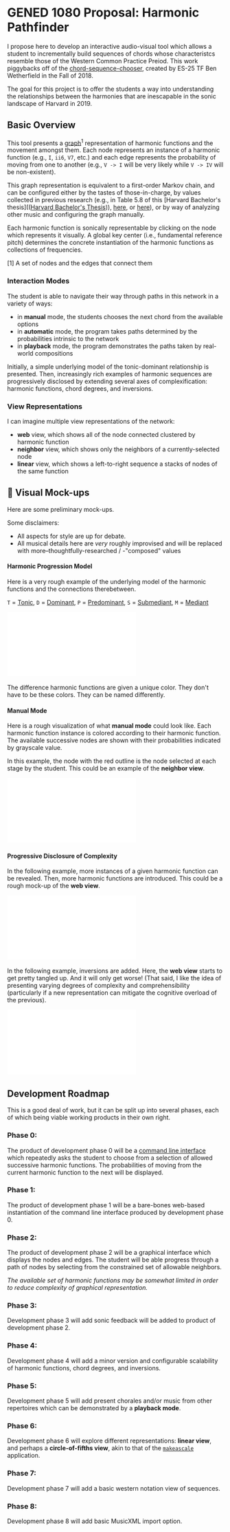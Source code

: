 # GENED 1080 Proposal: Harmonic Pathfinder

I propose here to develop an interactive audio-visual tool which allows a student to incrementally build sequences of chords whose characteristcs resemble those of the Western Common Practice Preiod. This work piggybacks off of the [chord-sequence-chooser](https://github.com/bwetherfield), created by ES-25 TF Ben Wetherfield in the Fall of 2018.

The goal for this project is to offer the students a way into understanding the relationships between the harmonies that are inescapable in the sonic landscape of Harvard in 2019.

## Basic Overview

This tool presents a [graph](https://en.wikipedia.org/wiki/Graph_theory)<sup>1</sup> representation of harmonic functions and the movement amongst them. Each node represents an instance of a harmonic function (e.g., `I`, `ii6`, `V7`, etc.) and each edge represents the probability of moving from one to another (e.g., `V -> I` will be very likely while `V -> IV` will be non-existent).

This graph representation is equivalent to a first-order Markov chain, and can be configured either by the tastes of those-in-charge, by values collected in previous research (e.g., in Table 5.8 of this [Harvard Bachelor's thesis](([Harvard Bachelor's Thesis](http://www.people.fas.harvard.edu/~msantill/Mauricio_Santillana/Teaching_files/Michaela_Tracy_thesis_Final.pdf))), [here](https://core.ac.uk/download/pdf/10596809.pdf), or [here](http://kern.ccarh.org/cgi-bin/ksbrowse?l=/users/craig/classical/bach/bhchorale)), or by way of analyzing other music and configuring the graph manually.

Each harmonic function is sonically representable by clicking on the node which represents it visually. A global key center (i.e., fundamental reference pitch) determines the concrete instantiation of the harmonic functions as collections of frequencies.

[1] A set of nodes and the edges that connect them

### Interaction Modes

The student is able to navigate their way through paths in this network in a variety of ways: 

- in **manual** mode, the students chooses the next chord from the available options
- in **automatic** mode, the program takes paths determined by the probabilities intrinsic to the network
- in **playback** mode, the program demonstrates the paths taken by real-world compositions

Initially, a simple underlying model of the tonic-dominant relationship is presented. Then, increasingly rich examples of harmonic sequences are progressively disclosed by extending several axes of complexification: harmonic functions, chord degrees, and inversions.

### View Representations

I can imagine multiple view representations of the network:

- **web** view, which shows all of the node connected clustered by harmonic function
- **neighbor** view, which shows only the neighbors of a currently-selected node
- **linear** view, which shows a left-to-right sequence a stacks of nodes of the same function

## 🚧 Visual Mock-ups

Here are some preliminary mock-ups.

Some disclaimers: 

- All aspects for style are up for debate. 
- All musical details here are _very_ roughly improvised and will be replaced with more–thoughtfully-researched / -"composed" values

#### Harmonic Progression Model

Here is a very rough example of the underlying model of the harmonic functions and the connections therebetween. 

`T` = [Tonic](https://en.wikipedia.org/wiki/Tonic_(music)), `D` = [Dominant](https://en.wikipedia.org/wiki/Dominant_(music)), `P` = [Predominant](https://en.wikipedia.org/wiki/Predominant_chord), `S` = [Submediant](https://en.wikipedia.org/wiki/Submediant), `M` = [Mediant](https://en.wikipedia.org/wiki/Mediant)

![Increasing Function Complexity](img/increasing_function_complexity.pdf)

The difference harmonic functions are given a unique color. They don't have to be these colors. They can be named differently.

#### Manual Mode

Here is a rough visualization of what **manual mode** could look like. Each harmonic function instance is colored according to their harmonic function. The available successive nodes are shown with their probabilities indicated by grayscale value. 

In this example, the node with the red outline is the node selected at each stage by the student. This could be an example of the **neighbor view**.

![Manual mode](img/manual_mode.pdf)

#### Progressive Disclosure of Complexity

In the following example, more instances of a given harmonic function can be revealed. Then, more harmonic functions are introduced. This could be a rough mock-up of the **web view**.

![Increasing Function Instance Complexity](img/increasing_function_instance_complexity.pdf)

In the following example, inversions are added. Here, the **web view** starts to get pretty tangled up. And it will only get worse! (That said, I like the idea of presenting varying degrees of complexity and comprehensibility (particularly if a new representation can mitigate the cognitive overload of the previous).

![Increasing Inversion Complexity](img/increasing_inversion_complexity.pdf)

## Development Roadmap

This is a good deal of work, but it can be split up into several phases, each of which being viable working products in their own right.

### Phase 0:

The product of development phase 0 will be a [command line interface](https://en.wikipedia.org/wiki/Command-line_interface) which repeatedly asks the student to choose from a selection of allowed successive harmonic functions. The probabilities of moving from the current harmonic function to the next will be displayed.

### Phase 1:

The product of development phase 1 will be a bare-bones web-based instantiation of the command line interface produced by development phase 0.

### Phase 2:

The product of development phase 2 will be a graphical interface which displays the nodes and edges. The student will be able progress through a path of nodes by selecting from the constrained set of allowable neighbors.

*The available set of harmonic functions may be somewhat limited in order to reduce complexity of graphical representation.*

### Phase 3:

Development phase 3 will add sonic feedback will be added to product of development phase 2.

### Phase 4:

Development phase 4 will add a minor version and configurable scalability of harmonic functions, chord degrees, and inversions.

### Phase 5:

Development phase 5 will add present chorales and/or music from other repertoires which can be demonstrated by a **playback mode**.

### Phase 6:

Development phase 6 will explore different representations: **linear view**, and perhaps a **circle-of-fifths view**, akin to that of the [`makeascale`](https://github.com/hzsteinberg/makeascale) application.

### Phase 7:

Development phase 7 will add a basic western notation view of sequences.

### Phase 8:

Development phase 8 will add basic MusicXML import option.

